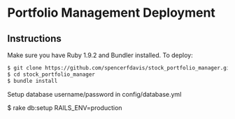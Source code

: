 # Portfolio Management Deployment #

## Instructions ##

Make sure you have Ruby 1.9.2 and Bundler installed.  To deploy:

```bash
$ git clone https://github.com/spencerfdavis/stock_portfolio_manager.git
$ cd stock_portfolio_manager
$ bundle install
````
Setup database username/password in config/database.yml

$ rake db:setup RAILS_ENV=production
